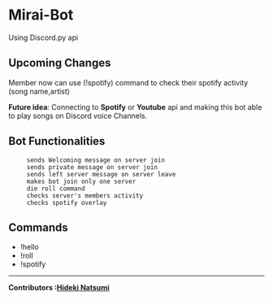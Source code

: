 # Mirai-Bot

Using Discord.py api

Upcoming Changes
-
Member now can use (!spotify) command to check their spotify activity (song name,artist)

<strong>Future idea</strong>: Connecting to <strong>Spotify</strong> or <strong>Youtube</strong> api and making this bot able to play songs on Discord voice Channels.

Bot Functionalities
-

         sends Welcoming message on server join 
         sends private message on server join 
         sends left server message on server leave
         makes bot join only one server
         die roll command
         checks server's members activity 
         checks spotify overlay
         
 
 Commands
 -
 <ul>
  <li>!hello</li>
  <li>!roll</li>
  <li>!spotify</li>
 </ul>
         
 ---
<strong>Contributors :[Hideki Natsumi](https://github.com/HidekiNatsumi) 
